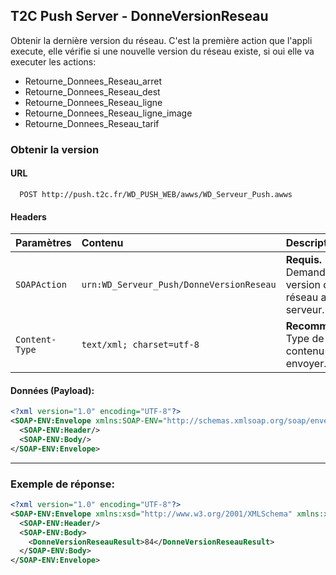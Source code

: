 ## T2C Push Server - DonneVersionReseau

Obtenir la dernière version du réseau. C'est la première action que l'appli execute, elle vérifie si une nouvelle version du réseau existe, si oui elle va executer les actions:
* Retourne_Donnees_Reseau_arret
* Retourne_Donnees_Reseau_dest
* Retourne_Donnees_Reseau_ligne
* Retourne_Donnees_Reseau_ligne_image
* Retourne_Donnees_Reseau_tarif

### Obtenir la version

#### URL
```
  POST http://push.t2c.fr/WD_PUSH_WEB/awws/WD_Serveur_Push.awws
```

#### Headers
| Paramètres   | Contenu                                     | Description                |
| :----------- | :------------------------------------------ | :------------------------- |
| `SOAPAction` | `urn:WD_Serveur_Push/DonneVersionReseau`    | **Requis.** Demande la version du réseau au serveur. |
|`Content-Type`| `text/xml; charset=utf-8` | **Recommandé.** Type de contenu à envoyer. |

#### Données (Payload):

```xml
<?xml version="1.0" encoding="UTF-8"?>
<SOAP-ENV:Envelope xmlns:SOAP-ENV="http://schemas.xmlsoap.org/soap/envelope/" xmlns:SOAP-ENC="http://schemas.xmlsoap.org/soap/encoding/" xmlns:xsd="http://www.w3.org/2001/XMLSchema" xmlns:xsi="http://www.w3.org/2001/XMLSchema-instance">
  <SOAP-ENV:Header/>
  <SOAP-ENV:Body/>
</SOAP-ENV:Envelope>
```

---

### Exemple de réponse:

```xml
<?xml version="1.0" encoding="UTF-8"?>
<SOAP-ENV:Envelope xmlns:xsd="http://www.w3.org/2001/XMLSchema" xmlns:xsi="http://www.w3.org/2001/XMLSchema-instance" xmlns:SOAP-ENV="http://schemas.xmlsoap.org/soap/envelope/">
  <SOAP-ENV:Header/>
  <SOAP-ENV:Body>
    <DonneVersionReseauResult>84</DonneVersionReseauResult>
  </SOAP-ENV:Body>
</SOAP-ENV:Envelope>
```
